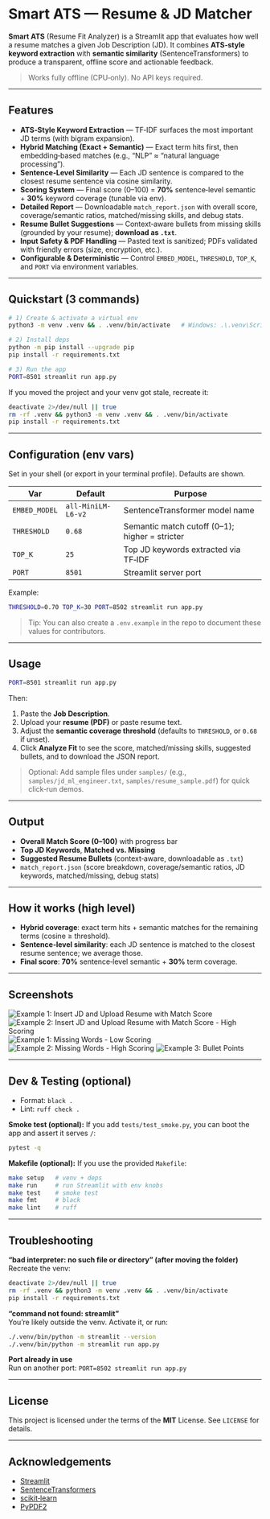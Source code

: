 # Smart ATS — Resume & JD Matcher

**Smart ATS** (Resume Fit Analyzer) is a Streamlit app that evaluates how well a resume matches a given Job Description (JD). It combines **ATS‑style keyword extraction** with **semantic similarity** (SentenceTransformers) to produce a transparent, offline score and actionable feedback.

> Works fully offline (CPU‑only). No API keys required.

---

## Features

- **ATS‑Style Keyword Extraction** — TF‑IDF surfaces the most important JD terms (with bigram expansion).
- **Hybrid Matching (Exact + Semantic)** — Exact term hits first, then embedding‑based matches (e.g., “NLP” ≈ “natural language processing”).
- **Sentence‑Level Similarity** — Each JD sentence is compared to the closest resume sentence via cosine similarity.
- **Scoring System** — Final score (0–100) = **70%** sentence‑level semantic + **30%** keyword coverage (tunable via env).
- **Detailed Report** — Downloadable `match_report.json` with overall score, coverage/semantic ratios, matched/missing skills, and debug stats.
- **Resume Bullet Suggestions** — Context‑aware bullets from missing skills (grounded by your resume); **download as `.txt`**.
- **Input Safety & PDF Handling** — Pasted text is sanitized; PDFs validated with friendly errors (size, encryption, etc.).
- **Configurable & Deterministic** — Control `EMBED_MODEL`, `THRESHOLD`, `TOP_K`, and `PORT` via environment variables.

---

## Quickstart (3 commands)

```bash
# 1) Create & activate a virtual env
python3 -m venv .venv && . .venv/bin/activate   # Windows: .\.venv\Scripts\Activate.ps1

# 2) Install deps
python -m pip install --upgrade pip
pip install -r requirements.txt

# 3) Run the app
PORT=8501 streamlit run app.py
```

If you moved the project and your venv got stale, recreate it:
```bash
deactivate 2>/dev/null || true
rm -rf .venv && python3 -m venv .venv && . .venv/bin/activate
pip install -r requirements.txt
```

---

## Configuration (env vars)

Set in your shell (or export in your terminal profile). Defaults are shown.

| Var           | Default             | Purpose |
|---------------|---------------------|---------|
| `EMBED_MODEL` | `all-MiniLM-L6-v2`  | SentenceTransformer model name |
| `THRESHOLD`   | `0.68`              | Semantic match cutoff (0–1); higher = stricter |
| `TOP_K`       | `25`                | Top JD keywords extracted via TF‑IDF |
| `PORT`        | `8501`              | Streamlit server port |

Example:
```bash
THRESHOLD=0.70 TOP_K=30 PORT=8502 streamlit run app.py
```

> Tip: You can also create a `.env.example` in the repo to document these values for contributors.

---

## Usage

```bash
PORT=8501 streamlit run app.py
```

Then:

1. Paste the **Job Description**.
2. Upload your **resume (PDF)** or paste resume text.
3. Adjust the **semantic coverage threshold** (defaults to `THRESHOLD`, or `0.68` if unset).
4. Click **Analyze Fit** to see the score, matched/missing skills, suggested bullets, and to download the JSON report.

> Optional: Add sample files under `samples/` (e.g., `samples/jd_ml_engineer.txt`, `samples/resume_sample.pdf`) for quick click‑run demos.

---

## Output

- **Overall Match Score (0–100)** with progress bar
- **Top JD Keywords**, **Matched vs. Missing**
- **Suggested Resume Bullets** (context‑aware, downloadable as `.txt`)
- `match_report.json` (score breakdown, coverage/semantic ratios, JD keywords, matched/missing, debug stats)

---

## How it works (high level)

- **Hybrid coverage**: exact term hits + semantic matches for the remaining terms (cosine ≥ threshold).  
- **Sentence‑level similarity**: each JD sentence is matched to the closest resume sentence; we average those.  
- **Final score**: **70%** sentence‑level semantic + **30%** term coverage.


---

## Screenshots

![Example 1: Insert JD and Upload Resume with Match Score](screenshots/example_1.png)
![Example 2: Insert JD and Upload Resume with Match Score - High Scoring](screenshots/example_2.png)
![Example 1: Missing Words - Low Scoring](screenshots/example_1_missing_words.png)
![Example 2: Missing Words - High Scoring](screenshots/example_2_missing_words.png)
![Example 3: Bullet Points](screenshots/example_3_professional_bullets.png)

---

## Dev & Testing (optional)

- Format: `black .`  
- Lint: `ruff check .`  

**Smoke test (optional):**
If you add `tests/test_smoke.py`, you can boot the app and assert it serves `/`:
```bash
pytest -q
```

**Makefile (optional):**
If you use the provided `Makefile`:
```bash
make setup   # venv + deps
make run     # run Streamlit with env knobs
make test    # smoke test
make fmt     # black
make lint    # ruff
```

---

## Troubleshooting

**“bad interpreter: no such file or directory” (after moving the folder)**  
Recreate the venv:
```bash
deactivate 2>/dev/null || true
rm -rf .venv && python3 -m venv .venv && . .venv/bin/activate
pip install -r requirements.txt
```

**“command not found: streamlit”**  
You’re likely outside the venv. Activate it, or run:  
```bash
./.venv/bin/python -m streamlit --version
./.venv/bin/python -m streamlit run app.py
```

**Port already in use**  
Run on another port: `PORT=8502 streamlit run app.py`

---

## License

This project is licensed under the terms of the **MIT** License. See `LICENSE` for details.

---

## Acknowledgements

- [Streamlit](https://streamlit.io/)
- [SentenceTransformers](https://www.sbert.net/)
- [scikit‑learn](https://scikit-learn.org/)
- [PyPDF2](https://pypi.org/project/PyPDF2/)
